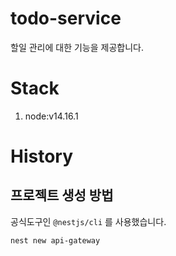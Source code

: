 # todo-service

할일 관리에 대한 기능을 제공합니다.

# Stack

1. node:v14.16.1

# History

## 프로젝트 생성 방법

공식도구인 `@nestjs/cli` 를 사용했습니다.

```shell
nest new api-gateway
```
